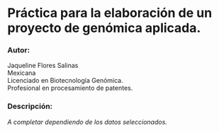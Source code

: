 # Práctica para la elaboración de un proyecto de genómica aplicada.

### **Autor:**  
Jaqueline Flores Salinas  
Mexicana  
Licenciado en Biotecnología Genómica.  
Profesional en procesamiento de patentes.    
### **Descripción:**  
_A completar dependiendo de los datos seleccionados._

